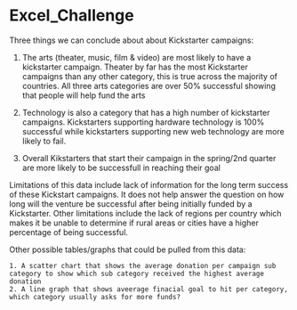 # Excel_Challenge

Three things we can conclude about about Kickstarter campaigns:
   1. The arts (theater, music, film & video) are most likely to have a kickstarter campaign.  Theater by far has the most Kickstarter campaigns than any other category, this is true across the majority of countries. All three arts categories are over 50% successful showing that people will help fund the arts 
        
   2. Technology is also a category that has a high number of kickstarter campaigns. Kickstarters supporting hardware technology is 100% successful while kickstarters supporting new web technology are more likely to fail.
        
   3. Overall Kikstarters that start their campaign in the spring/2nd quarter are more likely to be successfull in reaching their goal
 
 
 Limitations of this data include lack of information for the long term success of these Kickstart campaigns.  It does not help answer the question on how long will the venture be successful after being initially funded by a Kickstarter.  Other limitations include the lack of regions per country which makes it be unable to determine if rural areas or cities have a higher percentage of being successful.
 
 Other possible tables/graphs that could be pulled from this data:
 
    1. A scatter chart that shows the average donation per campaign sub category to show which sub category received the highest average donation
    2. A line graph that shows aveerage finacial goal to hit per category,  which category usually asks for more funds?
    
    
    
